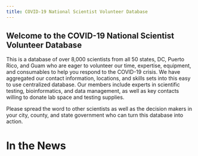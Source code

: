 ```yaml
---
title: COVID-19 National Scientist Volunteer Database
---
```

## Welcome to the COVID-19 National Scientist Volunteer Database​

This is a database of over 8,000 scientists from all 50 states, DC, Puerto Rico, and Guam who are eager to volunteer our time, expertise, equipment, and consumables to help you respond to the COVID-19 crisis. We have aggregated our contact information, locations, and skills sets into this easy to use centralized database. Our members include experts in scientific testing, bioinformatics, and data management, as well as key contacts willing to donate lab space and testing supplies.

Please spread the word to other scientists as well as the decision makers in your city, county, and state government who can turn this database into action.

# In the News